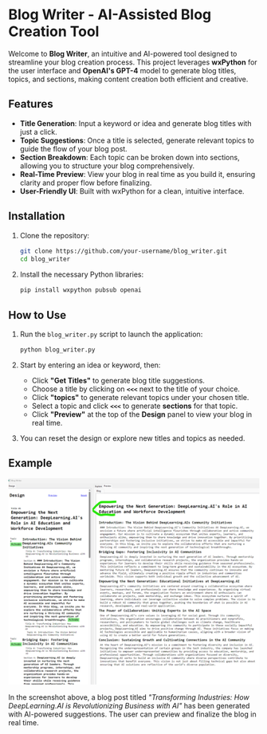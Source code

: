 
# Blog Writer - AI-Assisted Blog Creation Tool

Welcome to **Blog Writer**, an intuitive and AI-powered tool designed to streamline your blog creation process. This project leverages **wxPython** for the user interface and **OpenAI's GPT-4** model to generate blog titles, topics, and sections, making content creation both efficient and creative.

## Features

- **Title Generation**: Input a keyword or idea and generate blog titles with just a click.
- **Topic Suggestions**: Once a title is selected, generate relevant topics to guide the flow of your blog post.
- **Section Breakdown**: Each topic can be broken down into sections, allowing you to structure your blog comprehensively.
- **Real-Time Preview**: View your blog in real time as you build it, ensuring clarity and proper flow before finalizing.
- **User-Friendly UI**: Built with wxPython for a clean, intuitive interface.

## Installation

1. Clone the repository:
   ```bash
   git clone https://github.com/your-username/blog_writer.git
   cd blog_writer
   ```

2. Install the necessary Python libraries:
   ```bash
   pip install wxpython pubsub openai
   ```

## How to Use

1. Run the `blog_writer.py` script to launch the application:
   ```bash
   python blog_writer.py
   ```

2. Start by entering an idea or keyword, then:
   - Click **"Get Titles"** to generate blog title suggestions.
   - Choose a title by clicking on **`<<<`** next to the title of your choice.
   - Click **"topics"** to generate relevant topics under your chosen title.
   - Select a topic and click **`<<<`** to generate **sections** for that topic.
   - Click **"Preview"** at the top of the **Design** panel to view your blog in real time.

3. You can reset the design or explore new titles and topics as needed.

## Example

![Blog Writer UI](https://github.com/myaichat/blog_writer/blob/main/docs/screenshot/final_blog.png?raw=true)

In the screenshot above, a blog post titled *"Transforming Industries: How DeepLearning.AI is Revolutionizing Business with AI"* has been generated with AI-powered suggestions. The user can preview and finalize the blog in real time.
